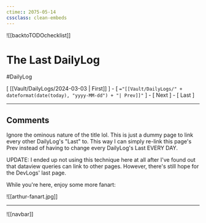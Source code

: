 ```yaml
---
ctime:: 2075-05-14
cssclass: clean-embeds
---
```

![[backtoTODOchecklist]]
# The Last DailyLog

#DailyLog

\[ [[Vault/DailyLogs/2024-03-03 | First]] \] - \[ `="[[Vault/DailyLogs/" + dateformat(date(today), "yyyy-MM-dd") + "| Prev]]"` \] - \[ Next \] - \[ Last \]

---

## Comments

Ignore the ominous nature of the title lol. This is just a dummy page to link every other DailyLog's "Last" to. This way I can simply re-link this page's Prev instead of having to change every DailyLog's Last EVERY DAY.

UPDATE: I ended up not using this technique here at all after I've found out that dataview queries can link to other pages. However, there's still hope for the DevLogs' last page.

While you're here, enjoy some more fanart:

![[arthur-fanart.jpg]]








---


![[navbar]]